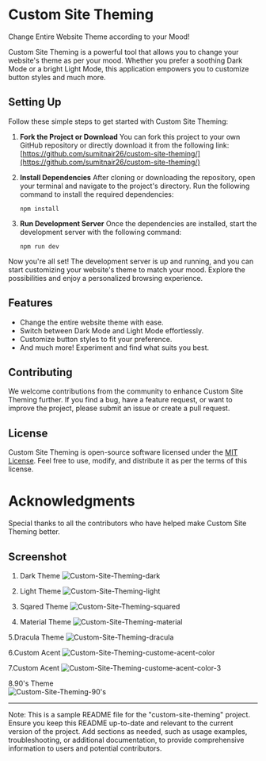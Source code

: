 # Custom Site Theming

Change Entire Website Theme according to your Mood!

Custom Site Theming is a powerful tool that allows you to change your website's theme as per your mood. Whether you prefer a soothing Dark Mode or a bright Light Mode, this application empowers you to customize button styles and much more.

## Setting Up

Follow these simple steps to get started with Custom Site Theming:

1. **Fork the Project or Download**
   You can fork this project to your own GitHub repository or directly download it from the following link: [https://github.com/sumitnair26/custom-site-theming/](https://github.com/sumitnair26/custom-site-theming/)

2. **Install Dependencies**
   After cloning or downloading the repository, open your terminal and navigate to the project's directory. Run the following command to install the required dependencies:

   ```
   npm install
   ```

3. **Run Development Server**
   Once the dependencies are installed, start the development server with the following command:

   ```
   npm run dev
   ```

Now you're all set! The development server is up and running, and you can start customizing your website's theme to match your mood. Explore the possibilities and enjoy a personalized browsing experience.

## Features

- Change the entire website theme with ease.
- Switch between Dark Mode and Light Mode effortlessly.
- Customize button styles to fit your preference.
- And much more! Experiment and find what suits you best.

## Contributing

We welcome contributions from the community to enhance Custom Site Theming further. If you find a bug, have a feature request, or want to improve the project, please submit an issue or create a pull request.

## License

Custom Site Theming is open-source software licensed under the [MIT License](LICENSE). Feel free to use, modify, and distribute it as per the terms of this license.

# Acknowledgments

Special thanks to all the contributors who have helped make Custom Site Theming better.

## Screenshot 

1. Dark Theme
![Custom-Site-Theming-dark](https://github.com/sumitnair26/custom-site-theming/assets/24470385/b9788928-70d9-407b-8dc6-29febbc11cab)
   
2. Light Theme 
![Custom-Site-Theming-light](https://github.com/sumitnair26/custom-site-theming/assets/24470385/cb6eeafa-26ee-4c25-bf7a-cda12183fb74)

3. Sqared Theme
![Custom-Site-Theming-squared](https://github.com/sumitnair26/custom-site-theming/assets/24470385/4ceaf339-4bbe-466d-a3de-621e5c43f49b)

5. Material Theme 
![Custom-Site-Theming-material](https://github.com/sumitnair26/custom-site-theming/assets/24470385/2326e48a-2c1d-47bd-b089-df189eddd947)

5.Dracula Theme 
![Custom-Site-Theming-dracula](https://github.com/sumitnair26/custom-site-theming/assets/24470385/e49bf937-107a-4d94-9876-8fe9f06e6203)

6.Custom Acent 
![Custom-Site-Theming-custome-acent-color](https://github.com/sumitnair26/custom-site-theming/assets/24470385/2a07cd7e-65ca-48e7-97c1-9de4755bbf9d)

7.Custom Acent
![Custom-Site-Theming-custome-acent-color-3](https://github.com/sumitnair26/custom-site-theming/assets/24470385/257de088-ef5d-470e-8e49-65d168b1f74c)

8.90's Theme  
![Custom-Site-Theming-90's](https://github.com/sumitnair26/custom-site-theming/assets/24470385/eecb5957-3223-49c0-af7b-aa2f158ef453)

-----
Note: This is a sample README file for the "custom-site-theming" project. Ensure you keep this README up-to-date and relevant to the current version of the project. Add sections as needed, such as usage examples, troubleshooting, or additional documentation, to provide comprehensive information to users and potential contributors.
